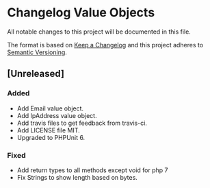 # Changelog Value Objects

All notable changes to this project will be documented in this file.

The format is based on [Keep a Changelog](http://keepachangelog.com/)
and this project adheres to [Semantic Versioning](http://semver.org/).

## [Unreleased]
### Added
- Add Email value object.
- Add IpAddress value object.
- Add travis files to get feedback from travis-ci.
- Add LICENSE file MIT.
- Upgraded to PHPUnit 6.

### Fixed
- Add return types to all methods except void for php 7
- Fix Strings to show length based on bytes.